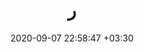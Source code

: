 ---
title: ر
date: 2020-09-07 22:58:47 +03:30
modified: 2020-10-23 16:21:30 +03:30
tags: [unix/linux, udev]
description: 
image:
---